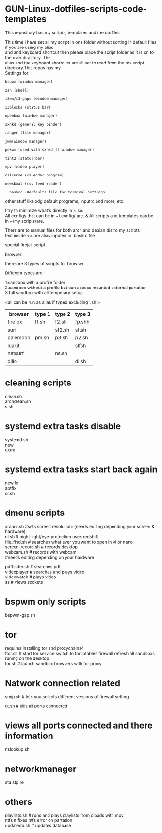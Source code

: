 # GUN-Linux-dotfiles-scripts-code-templates

This repository has my scripts, templates and the dotfiles

This time I have set all my script In one folder without sorting In default files if you are using my alias <br>
and and keyboard shortcut then please place the script folder as it is on to the user diractory. The <br>
alias and the keyboard shortcuts are all set to read from the my script directory.This repos has my<br>
Settings for:

    bspwm (window manager)
   
    zsh (shell)
    
    i3wm/i3-gaps (window manager)
    
    i3blocks (status bar)
    
    openbox (window manager)
   
    sxhkd (general key binder)
   
    ranger (file manager)
   
    jwm(window manager)
   
    pekwm [used with sxhkd ]( window manager)
   
    tint2 (status bar)
   
    mpv (video player)
   
    calcurse (calendar program)
   
    newsboat (rss feed reader) 
   
    . bashrc .Xdefaults file for terminal settings
   
   other stuff like xdg default programs, inputrc and more, etc.

I try to minimize what's directly in ~ so: <br>
All configs that can be in ~/.config/ are. & All scripts and templates can be in ~/my scripts/are. <br>


There are to manual files for both arch and debian distro my scripts <br>
text inside <> are alias inputed in .bashrc file<br>

special firejail script

browser:

there are 3 types of scripts for browser

Different types are:

1.sandbox with a profile folder<br>
2.sandbox without a profile but can access mounted external partation<br>
3.full sandbox with all temperary setup<br>

<all can be run as alias if typed excluding '.sh'>
<table class="tg">
<tr>
    <th class="tg-yw4l">browser </th>
    <th class="tg-yw4l"> type 1</th>
    <th class="tg-yw4l">type 2 </th>
    <th class="tg-yw4l">type 3</th>
  </tr>
<tr>
    <td class="tg-yw4l">firefox </td>
    <td class="tg-yw4l"> ff.sh</td>
    <td class="tg-yw4l">f2.sh </td>
    <td class="tg-yw4l">fp.shh</td>
  </tr>
<tr>
    <td class="tg-yw4l">surf  </td>
    <td class="tg-yw4l"> </td>
    <td class="tg-yw4l"> sf2.sh</td>
    <td class="tg-yw4l">sf.sh</td>
  </tr>
<tr>
    <td class="tg-yw4l">palemoon </td>
    <td class="tg-yw4l">pm.sh </td>
    <td class="tg-yw4l">p3.sh </td>
    <td class="tg-yw4l">p2.sh</td>
  </tr>
<tr>
    <td class="tg-yw4l">luakit </td>
    <td class="tg-yw4l"> </td>
    <td class="tg-yw4l"> </td>
    <td class="tg-yw4l">slfsh</td>
  </tr>
     <tr>
    <td class="tg-yw4l">netsurf  </td>
    <td class="tg-yw4l"> </td>
    <td class="tg-yw4l">ns.sh</td>
    <td class="tg-yw4l"> </td>
  </tr>
     <tr>
    <td class="tg-yw4l">dillo  </td>
    <td class="tg-yw4l"> </td>
    <td class="tg-yw4l"> </td>
    <td class="tg-yw4l">dl.sh</td>
  </tr>
</table>

# cleaning scripts
clean.sh  <br>
archclean.sh  <br>
s.sh   <br>

# systemd extra tasks disable
systemd.sh  <br>
new  <br>
extra  <br>
# systemd extra tasks start back again
new.fx  <br>
aptfix  <br>
sr.sh <br>


# dmenu scripts 

xrandr.sh            #sets screen resolution: (needs editing depending your screen & hardware) <br>
nl.sh                              # night-light/eye-protection uses redshift <br>
file_find.sh                    # searches what ever you want to open in vi or nano <br>
screen-record.sh       # records desktop <br>
webcam.sh                # records with webcam  <br>
#needs editing depending on your hardware <br>

pdffinder.sh                # searches pdf  <br>
videoplayer               # searches and plays video  <br>
videowatch               # plays video  <br>
ss                                # views sockets  <br>


# bspwm only scripts

bspwm-gap.sh 


# tor

requires installing tor and proxychains4  <br>
ftor.sh     <alias torset>          # start tor service switch to tor iptables firewall refresh all sandboxs runing on the desktop  <br>
tor.sh      <alias stor>           # launch sandbox browsers with tor proxy  <br>


# Natwork connection related 

smip.sh  # lets you selects different versions of firewall setting  <br>

tk.sh    # kills all ports connected  <br>

# views all ports connected and there information 

nslookup.sh     <alias nsup>  <br>

# networkmanager
sta stp re      <can be run as alias>  <br>


# others 
playlists.sh    <alias yt>    # runs and plays playlists from clouds with mpv  <br>
ntfs            <alias ntfs>  # fixes ntfs error on partation  <br>
updatedb.sh                   # updates database  <br>

